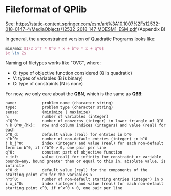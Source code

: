 # Fileformat of QPlib

See: https://static-content.springer.com/esm/art%3A10.1007%2Fs12532-018-0147-4/MediaObjects/12532_2018_147_MOESM1_ESM.pdf
(Appendix B)

In general, the unconstrained version of Quadratic Programs looks like:

```latex
min/max $1/2 x^T * Q^0 * x + b^0 * x + q^0$
$x \in Z$
```

Naming of filetypes works like "OVC", where:

- O: type of objective function considered (Q is quadratic)
- V: types of variables (B is binary)
- C: type of constraints (N is none)

For now, we only care about the **QBN**, which is the same as **QBB**:

```
name:           problem name (character string)
type:           problem type (character string) 
sense:          (minimize | maximize)
n:              number of variables (integer)
n^Q^0:          number of nonzeros (integer) in lower triangle of Q^0
h k Q^0_{hk}:   row and column indices (integers) and value (real) for each
b^0_d:          default value (real) for entries in b^0
n^b^0:          number of non-default entries (integer) in b^0
j b_j^0:        index (integer) and value (real) for each non-default term in b^0, if n^b^0 > 0, one pair per line
q^0:            constant part of objective function
c_inf:          value (real) for infinity for constraint or variable bounds—any, bound greater than or equal to this in, absolute value, is infinite
x^0_d:          default value (real) for the components of the starting point x^0 for the variables x
n^x^0:          number of non-default starting entries (integer) in x
i x_i^0:        index (integer) and value (real) for each non-default starting point x^0, if n^x^0 > 0, one pair per line
```
